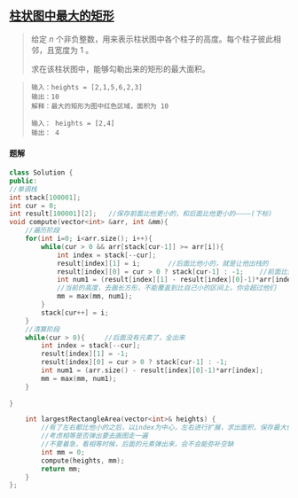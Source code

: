 ## [柱状图中最大的矩形](https://leetcode.cn/problems/largest-rectangle-in-histogram/description/)

> 给定 *n* 个非负整数，用来表示柱状图中各个柱子的高度。每个柱子彼此相邻，且宽度为 1 。
>
> 求在该柱状图中，能够勾勒出来的矩形的最大面积。

> ```
> 输入：heights = [2,1,5,6,2,3]
> 输出：10
> 解释：最大的矩形为图中红色区域，面积为 10
> ```
>
> ```
> 输入： heights = [2,4]
> 输出： 4
> ```

#### 题解

```c++
class Solution {
public:
//单调栈
int stack[100001];
int cur = 0;
int result[100001][2];   //保存前面比他更小的，和后面比他更小的————(下标)
void compute(vector<int> &arr, int &mm){
    //遍历阶段
    for(int i=0; i<arr.size(); i++){
        while(cur > 0 && arr[stack[cur-1]] >= arr[i]){
            int index = stack[--cur];
            result[index][1] = i;       //后面比他小的，就是让他出栈的
            result[index][0] = cur > 0 ? stack[cur-1] : -1;    //前面比他小的，就是栈里面的邻居
            int num1 = (result[index][1] - result[index][0]-1)*arr[index];
            //当前的高度，去画长方形，不能覆盖到比自己小的区间上，你会超过他们
            mm = max(mm, num1);
        }
        stack[cur++] = i;
    }
    //清算阶段
    while(cur > 0){		//后面没有元素了，全出来
        int index = stack[--cur];
        result[index][1] = -1;      
        result[index][0] = cur > 0 ? stack[cur-1] : -1;
        int num1 = (arr.size() - result[index][0]-1)*arr[index];
        mm = max(mm, num1);
    }
    
}

    int largestRectangleArea(vector<int>& heights) {
        //有了左右都比他小的之后，以index为中心，左右进行扩展，求出面积，保存最大值
        //考虑相等是否弹出要去画图走一遍
        //不要着急，看相等时候，后面的元素弹出来，会不会能弥补空缺
        int mm = 0;
        compute(heights, mm);
        return mm;
    }
};
```

